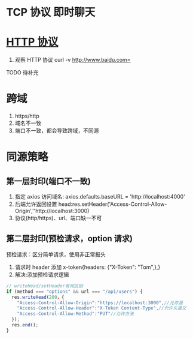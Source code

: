 # TCP 协议 即时聊天

# [HTTP 协议](https://www.processon.com/view/link/5ec52841e0b34d5f261e14e0#map)

1. 观察 HTTP 协议 curl -v http://www.baidu.com=

TODO 待补充

# 跨域

1. https/http
2. 域名不一致
3. 端口不一致，都会导致跨域，不同源

# 同源策略

## 第一层封印(端口不一致)

1. 指定 axios 访问域名: axios.defaults.baseURL = 'http://localhost:4000'
2. 后端允许返回设置 head:res.setHeader('Access-Control-Allow-Origin',''http://localhost:3000)
3. 协议(http/https)、url、端口缺一不可

## 第二层封印(预检请求，option 请求)

预检请求：区分简单请求，使用非正常报头

1. 请求时 header 添加 x-token{headers: {"X-Token": "Tom",},}
2. 解决:添加预检请求逻辑

```javascript
// writeHead/setHeader有何区别
if (method === "options" && url === "/api/users") {
  res.writeHead(200，{
    "Access-Control-Allow-Origin":"https://localhost:3000",//允许源
    "Access-Control-Allow-Header":"X-Token Content-Type",//允许头报文
    "Access-Control-Allow-Method":"PUT"//允许方法
  });
  res.end();
}
```
